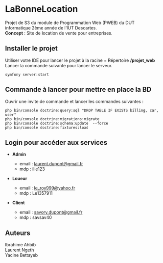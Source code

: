 # LaBonneLocation

Projet de S3 du module de Programmation Web (PWEB) du DUT informatique 2ème année de l'IUT Descartes.  
**Concept** : Site de location de vente pour entreprises.

## Installer le projet  
Utiliser votre IDE pour lancer le projet à la racine = Répertoire **/projet_web**   
Lancer la commande suivante pour lancer le serveur.  
```shell
symfony server:start
```

## Commande à lancer pour mettre en place la BD  

Ouvrir une invite de commande et lancer les commandes suivantes :  
```shell
php bin/console doctrine:query:sql "DROP TABLE IF EXISTS billing, car, user"  
php bin/console doctrine:migrations:migrate  
php bin/console doctrine:schema:update  --force  
php bin/console doctrine:fixtures:load
```

## Login pour accéder aux services  
- **Admin**  
  * email : laurent.dupont@gmail.fr  
  - mdp : ilie123

- **Loueur**  
  - email : le_roy999@yahoo.fr  
  - mdp : Le1357911

- **Client**  
  - email : savory.dupont@gmail.fr  
  - mdp : savsav40

## Auteurs
Ibrahime Ahbib  
Laurent Ngeth  
Yacine Bettayeb  
